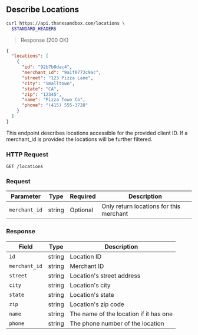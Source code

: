 ## Describe Locations

```bash
curl https://api.thanxsandbox.com/locations \
  $STANDARD_HEADERS
```

> Response (200 OK)

```json
{
  "locations": [
    {
      "id": "92b7b0dac4",
      "merchant_id": "9a1f0772c9ac",
      "street": "123 Pizza Lane",
      "city": "Smalltown",
      "state": "CA",
      "zip": "12345",
      "name": "Pizza Town Co",
      "phone": "(415) 555-3728"
    }
  ]
}
```

This endpoint describes locations accessible for the provided client ID. If a merchant_id
is provided the locations will be further filtered.

### HTTP Request

`GET /locations`

### Request

Parameter | Type | Required | Description
--------- | ---- | -------- | -----------
`merchant_id` | string | Optional | Only return locations for this merchant

### Response

Field | Type | Description
----- | ---- | -----------
`id` | string | Location ID
`merchant_id` | string | Merchant ID
`street` | string | Location's street address
`city` | string | Location's city
`state` | string | Location's state
`zip` | string | Location's zip code
`name` | string | The name of the location if it has one
`phone` | string | The phone number of the location
